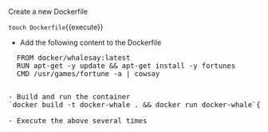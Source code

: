Create a new Dockerfile

  `touch Dockerfile`{{execute}}

- Add the following content to the Dockerfile
<pre>
  FROM docker/whalesay:latest
  RUN apt-get -y update && apt-get install -y fortunes
  CMD /usr/games/fortune -a | cowsay
<pre>

- Build and run the container
`docker build -t docker-whale . && docker run docker-whale`{{execute}}

- Execute the above several times

